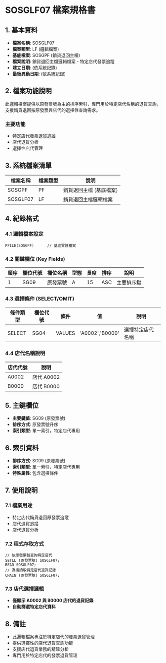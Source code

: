 # SOSGLF07 檔案規格書

## 1. 基本資料
- **檔案名稱**: SOSGLF07
- **檔案類型**: LF (邏輯檔案)
- **基底檔案**: SOSGPF (銷貨退回主檔)
- **檔案說明**: 銷貨退回主檔邏輯檔案 - 特定店代發票追蹤
- **建立日期**: (依系統記錄)
- **最後異動日期**: (依系統記錄)

## 2. 檔案功能說明
此邏輯檔案提供以原發票號為主的排序索引，專門用於特定店代名稱的退貨查詢，支援銷貨退回按原發票與店代的選擇性查詢需求。

### 主要功能
- 特定店代發票退貨追蹤
- 店代退貨分析
- 選擇性店代管理

## 3. 系統檔案清單
| 檔案名稱 | 檔案類型 | 說明 |
|----------|----------|------|
| SOSGPF | PF | 銷貨退回主檔 (基底檔案) |
| SOSGLF07 | LF | 銷貨退回主檔邏輯檔案 |

## 4. 紀錄格式

### 4.1 邏輯檔案設定
```
PFILE(SOSGPF)      // 基底實體檔案
```

### 4.2 關鍵欄位 (Key Fields)
| 順序 | 欄位代號 | 欄位名稱 | 型態 | 長度 | 排序 | 說明 |
|------|----------|----------|------|------|------|------|
| 1 | SG09 | 原發票號 | A | 15 | ASC | 主要排序鍵 |

### 4.3 選擇條件 (SELECT/OMIT)
| 條件類型 | 欄位代號 | 條件 | 值 | 說明 |
|----------|----------|------|----|----|
| SELECT | SG04 | VALUES | 'A0002','B0000' | 選擇特定店代名稱 |

### 4.4 店代名稱說明
| 店代代號 | 說明 |
|----------|------|
| A0002 | 店代 A0002 |
| B0000 | 店代 B0000 |

## 5. 主鍵欄位
- **主要鍵值**: SG09 (原發票號)
- **排序方式**: 原發票號升序
- **索引類型**: 單一索引，特定店代專用

## 6. 索引資料
- **排序方式**: SG09 (原發票號)
- **索引類型**: 單一索引，特定店代專用
- **特殊屬性**: 包含選擇條件

## 7. 使用說明

### 7.1 檔案用途
- 特定店代銷貨退回原發票追蹤
- 店代退貨追蹤
- 店代退貨分析

### 7.2 程式存取方式
```rpg
// 依原發票號查詢特定店代
SETLL (原發票號) SOSGLF07;
READ SOSGLF07;
// 直接讀取特定店代退貨記錄
CHAIN (原發票號) SOSGLF07;
```

### 7.3 店代選擇邏輯
- **僅顯示 A0002 與 B0000 店代的退貨記錄**
- **自動篩選特定店代資料**

## 8. 備註
- 此邏輯檔案專注於特定店代的發票退貨管理
- 提供選擇性的店代退貨查詢功能
- 支援店代退貨業務的精確分析
- 專門用於特定店代的發票退貨管理 